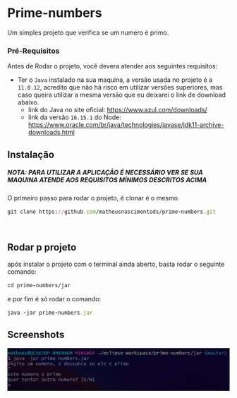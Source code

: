 # Prime-numbers
Um simples projeto que verifica se um numero é primo.

### Pré-Requisitos

Antes de Rodar o projeto, você devera atender aos seguintes requisitos:

* Ter o `Java` instalado na sua maquina, a versão usada no projeto é a `11.0.12`, acredito que não há risco em utilizar versões superiores, 
mas caso queira utilizar a mesma versão que eu deixarei o link de download abaixo.
  * link do Java no site oficial: https://www.azul.com/downloads/
  * link da versão `16.15.1` do Node: https://www.oracle.com/br/java/technologies/javase/jdk11-archive-downloads.html
  
## Instalação

##### NOTA: PARA UTILIZAR A APLICAÇÃO É NECESSÁRIO VER SE SUA MAQUINA ATENDE AOS REQUISITOS MÍNIMOS DESCRITOS ACIMA

O primeiro passo para rodar o projeto, é clonar é o mesmo

```Ruby
git clone https://github.com/matheusnascimentods/prime-numbers.git
```
<br>

## Rodar p projeto

após instalar o projeto com o terminal ainda aberto, basta rodar o seguinte comando:

```Ruby
cd prime-numbers/jar
```

e por fim é só rodar o comando:

```Ruby
java -jar prime-numbers.jar
```

## Screenshots

![scrennshot](https://github.com/matheusnascimentods/prime-numbers/blob/master/imgGit/app.png)
